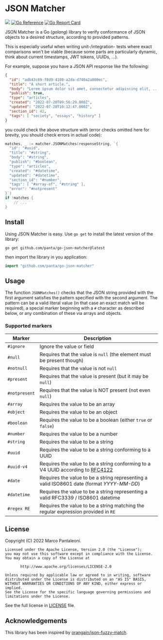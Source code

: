 # JSON Matcher

[![](https://img.shields.io/github/workflow/status/panta/go-json-matcher/Test?longCache=tru&label=Test&logo=github%20actions&logoColor=fff)](https://github.com/panta/go-json-matcher/actions?query=workflow%3ATest)
[![Go Reference](https://pkg.go.dev/badge/github.com/panta/go-json-matcher.svg)](https://pkg.go.dev/github.com/panta/go-json-matcher)
[![Go Report Card](https://goreportcard.com/badge/github.com/panta/go-json-matcher)](https://goreportcard.com/report/github.com/panta/go-json-matcher)

JSON Matcher is a Go (_golang_) library to verify conformance of JSON objects to a
desired structure, according to provided patterns.

This is especially useful when writing unit-/integration- tests where exact comparisons
won't be viable (because some parts are particularly dynamic, think about
current timestamps, JWT tokens, UUIDs, ...).

For example, suppose you have a JSON API response like the following:

```json
{
  "id": "adb43c69-f8d9-4108-a2da-d740a2a800ec",
  "title": "A short article.",
  "body": "Lorem ipsum dolor sit amet, consectetur adipiscing elit, ...",
  "publish": true,
  "type": "articles",
  "created": "2022-07-20T09:56:29.000Z",
  "updated": "2022-07-20T10:12:47.000Z",
  "section_id": 42,
  "tags": [ "society", "essays", "history" ]
}
```

you could check the above structure with (error checks omitted here for brevity, you should check errors in actual code):

```go
matches, _ := matcher.JSONMatches(responseString, `{
  "id": "#uuid",
  "title": "#string",
  "body": "#string",
  "publish": "#boolean",
  "type": "articles",
  "created": "#datetime",
  "updated": "#datetime",
  "section_id": "#number",
  "tags": [ "#array-of", "#string" ],
  "error": "#notpresent"
}`)
if !matches {
    // ...
}
```

## Install

Using JSON Matcher is easy. Use `go get` to install the latest version of the library:

```shell
go get github.com/panta/go-json-matcher@latest
```

then import the library in you application:

```go
import "github.com/panta/go-json-matcher"
```

## Usage

The function `JSONMatches()` checks that the JSON string provided with the first
argument satisfies the pattern specified with the second argument.
The pattern can be a valid literal value (in that case an exact match will be required),
a special marker beginning with a `#` character as described below, or any combination
of these via arrays and objects.

### Supported markers

Marker | Description
------ | -----------
`#ignore` | Ignore the value or field
`#null` | Requires that the value is `null` (the element must be present though) 
`#notnull` | Requires that the value is not `null`
`#present` | Requires that the value is present (but it may be `null`)
`#notpresent` | Requires that the value is NOT present (not even `null`)
`#array` | Requires the value to be an array
`#object` | Requires the value to be an object
`#boolean` | Requires the value to be a boolean (either `true` or `false`)
`#number` | Requires the value to be a number
`#string` | Requires the value to be a string
`#uuid` | Requires the value to be a string conforming to a UUID
`#uuid-v4` | Requires the value to be a string conforming to a V4 UUID according to [RFC4122](https://datatracker.ietf.org/doc/html/rfc4122)
`#date` | Requires the value to be a string representing a valid ISO8601 date (format _YYYY-MM-DD_)
`#datetime` | Requires the value to be a string representing a valid RFC3339 / ISO8601 datetime
`#regex RE` | Requires the value to be a string matching the regular expression provided in `RE`

## License

Copyright (C) 2022 Marco Pantaleoni.

	Licensed under the Apache License, Version 2.0 (the "License");
	you may not use this software except in compliance with the License.
	You may obtain a copy of the License at
	
	       http://www.apache.org/licenses/LICENSE-2.0
	
	Unless required by applicable law or agreed to in writing, software
	distributed under the License is distributed on an "AS IS" BASIS,
	WITHOUT WARRANTIES OR CONDITIONS OF ANY KIND, either express or implied.
	See the License for the specific language governing permissions and
	limitations under the License.

See the full license in [LICENSE](https://github.com/panta/go-json-matcher/blob/main/LICENSE) file.

## Acknowledgements

This library has been inspired by [orangain/json-fuzzy-match](https://github.com/orangain/json-fuzzy-match).
